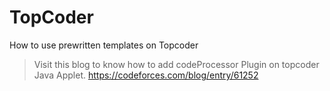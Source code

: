 # TopCoder
How to use prewritten templates on Topcoder

> Visit this blog to know how to add codeProcessor Plugin on topcoder Java Applet.
https://codeforces.com/blog/entry/61252
